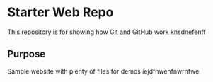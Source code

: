 # Starter Web Repo

This repository is for showing how Git and GitHub work
knsdnefenff
## Purpose

Sample website with plenty of files for demos
iejdfnwenfnwrnfwe
